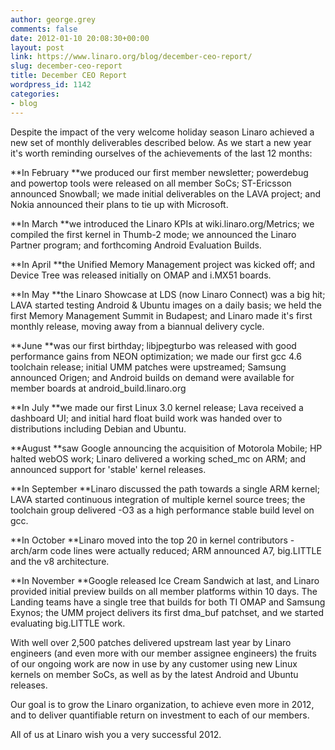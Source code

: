 ```yaml
---
author: george.grey
comments: false
date: 2012-01-10 20:08:30+00:00
layout: post
link: https://www.linaro.org/blog/december-ceo-report/
slug: december-ceo-report
title: December CEO Report
wordpress_id: 1142
categories:
- blog
---
```


Despite the impact of the very welcome holiday season Linaro achieved a new set of monthly deliverables described below. As we start a new year it's worth reminding ourselves of the achievements of the last 12 months:

**In February **we produced our first member newsletter; powerdebug and powertop tools were released on all member SoCs; ST-Ericsson announced Snowball; we made initial deliverables on the LAVA project; and Nokia announced their plans to tie up with Microsoft.

**In March **we introduced the Linaro KPIs at wiki.linaro.org/Metrics; we compiled the first kernel in Thumb-2 mode; we announced the Linaro Partner program; and forthcoming Android Evaluation Builds.

**In April **the Unified Memory Management project was kicked off; and Device Tree was released initially on OMAP and i.MX51 boards.

**In May **the Linaro Showcase at LDS (now Linaro Connect) was a big hit; LAVA started testing Android & Ubuntu images on a daily basis; we held the first Memory Management Summit in Budapest; and Linaro made it's first monthly release, moving away from a biannual delivery cycle.

**June **was our first birthday; libjpegturbo was released with good performance gains from NEON optimization; we made our first gcc 4.6 toolchain release; initial UMM patches were upstreamed; Samsung announced Origen; and Android builds on demand were available for member boards at android_build.linaro.org

**In July **we made our first Linux 3.0 kernel release; Lava received a dashboard UI; and initial hard float build work was handed over to distributions including Debian and Ubuntu.

**August **saw Google announcing the acquisition of Motorola Mobile; HP halted webOS work; Linaro delivered a working sched_mc on ARM; and announced support for 'stable' kernel releases.

**In September **Linaro discussed the path towards a single ARM kernel; LAVA started continuous integration of multiple kernel source trees; the toolchain group delivered -O3 as a high performance stable build level on gcc.

**In October **Linaro moved into the top 20 in kernel contributors - arch/arm code lines were actually reduced; ARM announced A7, big.LITTLE and the v8 architecture.

**In November **Google released Ice Cream Sandwich at last, and Linaro provided initial preview builds on all member platforms within 10 days. The Landing teams have a single tree that builds for both TI OMAP and Samsung Exynos; the UMM project delivers its first dma_buf patchset, and we started evaluating big.LITTLE work.

With well over 2,500 patches delivered upstream last year by Linaro engineers (and even more with our member assignee engineers) the fruits of our ongoing work are now in use by any customer using new Linux kernels on member SoCs, as well as by the latest Android and Ubuntu releases.

Our goal is to grow the Linaro organization, to achieve even more in 2012, and to deliver quantifiable return on investment to each of our members.

All of us at Linaro wish you a very successful 2012.


